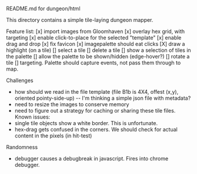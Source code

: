 README.md for dungeon/html

This directory contains a simple tile-laying dungeon mapper.

Feature list:
 [x] import images from Gloomhaven
 [x] overlay hex grid, with targeting
 [x] enable click-to-place for the selected "template"
 [x] enable drag and drop
 [x] fix favicon
 [x] imagepalette should eat clicks
 [X] draw a highlight (on a tile)
 [] select a tile
 [] delete a tile
 [] show a selection of tiles in the palette
 [] allow the palette to be shown/hidden (edge-hover?)
 [] rotate a tile
 [] targeting. Palette should capture events, not pass them through to map.

Challenges
  - how should we read in the file template (file B1b is 4X4, offest (x,y),
  oriented pointy-side-up) -- I'm thinking a simple json file with metadata?
  - need to resize the images to conserve memory
  - need to figure out a strategy for caching or sharing these tile files.
Known issues:
  - single tile objects show a white border. This is unfortunate.
  - hex-drag gets confused in the corners. We should check for actual content in the pixels (in hit-test)

Randomness
  - debugger causes a debugbreak in javascript. Fires into chrome debugger.